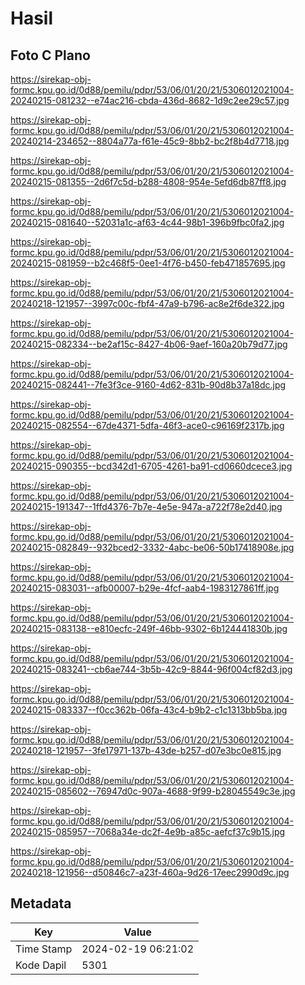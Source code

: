 # Hasil

## Foto C Plano

https://sirekap-obj-formc.kpu.go.id/0d88/pemilu/pdpr/53/06/01/20/21/5306012021004-20240215-081232--e74ac216-cbda-436d-8682-1d9c2ee29c57.jpg

https://sirekap-obj-formc.kpu.go.id/0d88/pemilu/pdpr/53/06/01/20/21/5306012021004-20240214-234652--8804a77a-f61e-45c9-8bb2-bc2f8b4d7718.jpg

https://sirekap-obj-formc.kpu.go.id/0d88/pemilu/pdpr/53/06/01/20/21/5306012021004-20240215-081355--2d6f7c5d-b288-4808-954e-5efd6db87ff8.jpg

https://sirekap-obj-formc.kpu.go.id/0d88/pemilu/pdpr/53/06/01/20/21/5306012021004-20240215-081640--52031a1c-af63-4c44-98b1-396b9fbc0fa2.jpg

https://sirekap-obj-formc.kpu.go.id/0d88/pemilu/pdpr/53/06/01/20/21/5306012021004-20240215-081959--b2c468f5-0ee1-4f76-b450-feb471857695.jpg

https://sirekap-obj-formc.kpu.go.id/0d88/pemilu/pdpr/53/06/01/20/21/5306012021004-20240218-121957--3997c00c-fbf4-47a9-b796-ac8e2f6de322.jpg

https://sirekap-obj-formc.kpu.go.id/0d88/pemilu/pdpr/53/06/01/20/21/5306012021004-20240215-082334--be2af15c-8427-4b06-9aef-160a20b79d77.jpg

https://sirekap-obj-formc.kpu.go.id/0d88/pemilu/pdpr/53/06/01/20/21/5306012021004-20240215-082441--7fe3f3ce-9160-4d62-831b-90d8b37a18dc.jpg

https://sirekap-obj-formc.kpu.go.id/0d88/pemilu/pdpr/53/06/01/20/21/5306012021004-20240215-082554--67de4371-5dfa-46f3-ace0-c96169f2317b.jpg

https://sirekap-obj-formc.kpu.go.id/0d88/pemilu/pdpr/53/06/01/20/21/5306012021004-20240215-090355--bcd342d1-6705-4261-ba91-cd0660dcece3.jpg

https://sirekap-obj-formc.kpu.go.id/0d88/pemilu/pdpr/53/06/01/20/21/5306012021004-20240215-191347--1ffd4376-7b7e-4e5e-947a-a722f78e2d40.jpg

https://sirekap-obj-formc.kpu.go.id/0d88/pemilu/pdpr/53/06/01/20/21/5306012021004-20240215-082849--932bced2-3332-4abc-be06-50b17418908e.jpg

https://sirekap-obj-formc.kpu.go.id/0d88/pemilu/pdpr/53/06/01/20/21/5306012021004-20240215-083031--afb00007-b29e-4fcf-aab4-1983127861ff.jpg

https://sirekap-obj-formc.kpu.go.id/0d88/pemilu/pdpr/53/06/01/20/21/5306012021004-20240215-083138--e810ecfc-249f-46bb-9302-6b124441830b.jpg

https://sirekap-obj-formc.kpu.go.id/0d88/pemilu/pdpr/53/06/01/20/21/5306012021004-20240215-083241--cb6ae744-3b5b-42c9-8844-96f004cf82d3.jpg

https://sirekap-obj-formc.kpu.go.id/0d88/pemilu/pdpr/53/06/01/20/21/5306012021004-20240215-083337--f0cc362b-06fa-43c4-b9b2-c1c1313bb5ba.jpg

https://sirekap-obj-formc.kpu.go.id/0d88/pemilu/pdpr/53/06/01/20/21/5306012021004-20240218-121957--3fe17971-137b-43de-b257-d07e3bc0e815.jpg

https://sirekap-obj-formc.kpu.go.id/0d88/pemilu/pdpr/53/06/01/20/21/5306012021004-20240215-085602--76947d0c-907a-4688-9f99-b28045549c3e.jpg

https://sirekap-obj-formc.kpu.go.id/0d88/pemilu/pdpr/53/06/01/20/21/5306012021004-20240215-085957--7068a34e-dc2f-4e9b-a85c-aefcf37c9b15.jpg

https://sirekap-obj-formc.kpu.go.id/0d88/pemilu/pdpr/53/06/01/20/21/5306012021004-20240218-121956--d50846c7-a23f-460a-9d26-17eec2990d9c.jpg


## Metadata

| Key        | Value               |
| ---------- | ------------------- |
| Time Stamp | 2024-02-19 06:21:02 |
| Kode Dapil | 5301                |



